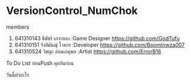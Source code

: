 # VersionControl_NumChok

members 
1. 641310143 ธีพัชร์ เกาะทอง :Game Designer https://github.com/GodTufu
2. 641310151 รังสิมันฌุ์ โวหาร :Developer https://github.com/Boomlnwza007
3. 641310524 วิชญะ อ่อนเกตุพล :Artist https://github.com/ErrorB16

To Do List
ก่อนPush คุยกันก่อน 

วันนี้ทำอะไร

